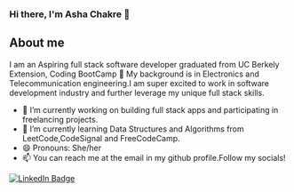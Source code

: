 ### Hi there, I'm Asha Chakre 👋
## About me
I am an Aspiring full stack software developer graduated from UC Berkely Extension, Coding BootCamp 🎉 
My background is in Electronics and Telecommunication engineering.I am super excited to work in software development industry and further leverage my unique full stack skills.

- 🎯  I’m currently working on building full stack apps and participating in freelancing projects.
- 🌱 I’m currently learning Data Structures and Algorithms from LeetCode,CodeSignal and FreeCodeCamp.
- 😄 Pronouns: She/her
- 📫 You can reach me at the email in my github profile.Follow my socials!
<p>
<a href="https://www.linkedin.com/in/ashachakre">
    <img src="https://img.shields.io/badge/LinkedIn-blue?style=for-the-badge&logo=linkedin&logoColor=white" alt="LinkedIn Badge"/>
  </a>
    <a href="mailto:chourpagar.asha@gmail.com"<img align="center" src="https://techcommunity.microsoft.com/t5/image/serverpage/image-id/172206i70472167E79B9D0F/image-size/large?v=v2&px=999"height="30" width="40"/></a>
</p>



